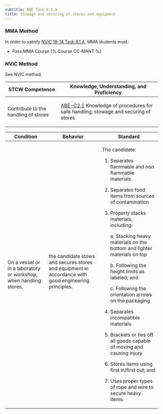 ```yaml
---
subtitle: ABE Task 8.1.A 
title: Stowage and securing of stores and equipment
---
```



### MMA Method

In order to satisfy  [NVIC 18-14  Task  8.1.A](/stcw23/assets/images/nvic-18-14.pdf), MMA students must:

* Pass MMA Course {% Course CC-MANT %}


### NVIC Method

<a onclick="togglevisibility('nvic_methods')" >See NVIC method.</a>

<div id='nvic_methods' class='hide'>

<table>
<thead>
<tr>
<th class='forty'> STCW Competence </th>
<th class='sixty'> Knowledge, Understanding, and Proficiency </th>
</tr>
</thead>




<tbody>
<tr><td markdown='1'>

Contribute to the handling of stores

</td><td markdown='1'>

[ABE-C2.1](../../tables/35.html#ABE-C2.1) Knowledge of procedures for safe handling, stowage and securing of stores

</td></tr>


</tbody>
</table>


<table>
<thead>
<tr><th class='twenty'>  Condition </th><th class='twenty'> Behavior </th><th  class='sixty'>Standard </th></tr>
</thead>
<tbody >



<tr><td markdown='1'>

On a vessel or in a laboratory or workshop, when handling stores,

</td><td markdown='1'>

the candidate stows and secures stores and equipment in accordance with good engineering principles.

<br>

<div class="tooltip">
<span class="tooltiptext">
</span>
</div>


</td><td markdown='1'>

The candidate: 

1. Separates flammable and non flammable materials
2. Separates food items from sources of contamination
3. Properly stacks materials, including:

	a. Stacking heavy materials on the bottom and lighter materials on top

	b. Following the height limits as labeled; and 

	c. Following the orientation arrows on the packaging
4. Separates incompatible materials
5. Brackets or ties off all goods capable of moving and causing injury
6. Stores items using first in/first out; and 
7. Uses proper types of rope and wire to secure heavy items. 

</td></tr>
</tbody>
</table>
</div>
